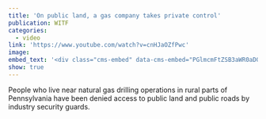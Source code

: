 ```yaml
---
title: 'On public land, a gas company takes private control'
publication: WITF
categories:
  - video
link: 'https://www.youtube.com/watch?v=cnHJaOZfPwc'
image:
embed_text: '<div class="cms-embed" data-cms-embed="PGlmcmFtZSB3aWR0aD0iNTYwIiBoZWlnaHQ9IjMxNSIgc3JjPSJodHRwczovL3d3dy55b3V0dWJlLmNvbS9lbWJlZC9jbkhKYU9aZlB3YyIgZnJhbWVib3JkZXI9IjAiIGFsbG93PSJhY2NlbGVyb21ldGVyOyBhdXRvcGxheTsgZW5jcnlwdGVkLW1lZGlhOyBneXJvc2NvcGU7IHBpY3R1cmUtaW4tcGljdHVyZSIgYWxsb3dmdWxsc2NyZWVuPjwvaWZyYW1lPg=="><iframe src="https://www.youtube.com/embed/cnHJaOZfPwc" allow="accelerometer; autoplay; encrypted-media; gyroscope; picture-in-picture" allowfullscreen="" width="560" height="315" frameborder="0"></iframe></div>'
show: true
---
```


People who live near natural gas drilling operations in rural parts of Pennsylvania have been denied access to public land and public roads by industry security guards.
